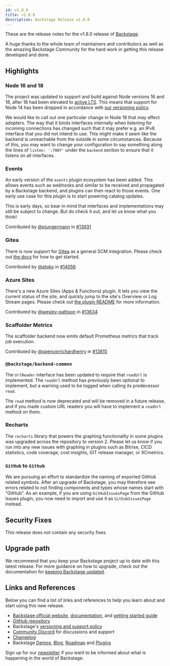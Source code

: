 ```yaml
---
id: v1.8.0
title: v1.8.0
description: Backstage Release v1.8.0
---
```


These are the release notes for the v1.8.0 release of [Backstage](https://backstage.io/).

A huge thanks to the whole team of maintainers and contributors as well as the amazing Backstage Community for the hard work in getting this release developed and done.

## Highlights

### Node 16 and 18

The project was updated to support and build against Node versions 16 and 18, after 18 had been elevated to [active LTS](https://github.com/nodejs/release#release-schedule). This means that support for Node 14 has been dropped in accordance with [our versioning policy](https://backstage.io/docs/overview/versioning-policy#nodejs-releases).

We would like to call out one particular change in Node 18 that may affect adopters. The way that it binds interfaces internally when listening for incoming connections has changed such that it may prefer e.g. an IPv6 interface that you did not intend to use. This might make it seem like the backend is unreachable from the outside in some circumstances. Because of this, you may want to change your configuration to say something along the lines of `listen: ':7007'` under the `backend` section to ensure that it listens on all interfaces.

### Events

An early version of the `events` plugin ecosystem has been added. This allows events such as webhooks and similar to be received and propagated by a Backstage backend, and plugins can then react to those events. One early use case for this plugin is to start powering catalog updates.

This is early days, so bear in mind that interfaces and implementations may still be subject to change. But do check it out, and let us know what you think!

Contributed by [@pjungermann](https://github.com/pjungermann) in [#13931](https://github.com/backstage/backstage/pull/13931)

### Gitea

There is now support for [Gitea](https://gitea.io) as a general SCM integration. Please check out [the docs](https://backstage.io/docs/integrations/gitea/locations) for how to get started.

Contributed by [@atoko](https://github.com/atoko) in [#14056](https://github.com/backstage/backstage/pull/14056)

### Azure Sites

There's a new Azure Sites (Apps & Functions) plugin. It lets you view the current status of the site, and quickly jump to the site's Overview or Log Stream pages. Please check out [the plugin README](https://github.com/backstage/backstage/tree/v1.8.0/plugins/azure-sites) for more information.

Contributed by [@wesley-pattison](https://github.com/wesley-pattison) in [#13634](https://github.com/backstage/backstage/pull/13634)

### Scaffolder Metrics

The scaffolder backend now emits default Prometheus metrics that track job execution.

Contributed by [@spencerrichardhenry](https://github.com/spencerrichardhenry) in [#13815](https://github.com/backstage/backstage/pull/13815)

### `@backstage/backend-common`

The `UrlReader` interface has been updated to require that `readUrl` is implemented. The `readUrl` method has previously been optional to implement, but a warning used to be logged when calling its predecessor `read`.

The `read` method is now deprecated and will be removed in a future release, and if you made custom URL readers you will have to implement a `readUrl` method on them.

### Recharts

The `recharts` library that powers the graphing functionality in some plugins was upgraded across the repository to version 2. Please let us know if you run into any new issues with graphing in plugins such as Bitrise, CICD statistics, code coverage, cost insights, GIT release manager, or XCmetrics.

### `GitHub` to `Github`

We are pursuing an effort to standardize the naming of exported GitHub related symbols. After an upgrade of Backstage, you may therefore see errors related to not finding components and types whose names start with “GitHub”. As an example, if you are using `GitHubIssuesPage` from the GitHub Issues plugin, you now need to import and use it as `GithubIssuesPage` instead.

## Security Fixes

This release does not contain any security fixes.

## Upgrade path

We recommend that you keep your Backstage project up to date with this latest release. For more guidance on how to upgrade, check out the documentation for [keeping Backstage updated](https://backstage.io/docs/getting-started/keeping-backstage-updated).

## Links and References

Below you can find a list of links and references to help you learn about and start using this new release.

- [Backstage official website](https://backstage.io/), [documentation](https://backstage.io/docs/), and [getting started guide](https://backstage.io/docs/getting-started/)
- [GitHub repository](https://github.com/backstage/backstage)
- Backstage's [versioning and support policy](https://backstage.io/docs/overview/versioning-policy)
- [Community Discord](https://discord.gg/backstage-687207715902193673) for discussions and support
- [Changelog](https://github.com/backstage/backstage/tree/master/docs/releases/v1.8.0-changelog.md)
- Backstage [Demos](https://backstage.io/demos), [Blog](https://backstage.io/blog), [Roadmap](https://backstage.io/docs/overview/roadmap) and [Plugins](https://backstage.io/plugins)

Sign up for our [newsletter](https://mailchi.mp/spotify/backstage-community) if you want to be informed about what is happening in the world of Backstage.
